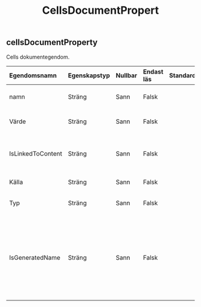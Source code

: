 ﻿---
title: CellsDocumentPropert
second_title: Aspose.Cells Cloud Documen
type: docs
url: /sv/specification/model/cellsdocumentproperty/
description: "Aspose.Cells Molnmodellspecifikation: CellsDocumentProperty. Hantera enkelt Excel och andra kalkylarksdokument med funktioner som att öppna, generera, redigera, dela, slå samman, jämföra och konvertera"
weight: 50
---
## **cellsDocumentProperty**

 Cells dokumentegendom.

| Egendomsnamn| Egenskapstyp| Nullbar| Endast läs| Standardvärde| Beskrivning|
|:- |:- |:- |:- |:- |:- |
| namn| Sträng| Sann| Falsk||Returnerar namnet på fastigheten.|
| Värde| Sträng| Sann| Falsk|| Får eller sätter värdet på fastigheten.|
| IsLinkedToContent| Sträng| Sann| Falsk|| Anger om den här egenskapen är länkad till innehåll|
| Källa| Sträng| Sann| Falsk|| Den länkade innehållskällan.|
| Typ| Sträng| Sann| Falsk|| Hämtar datatypen för egenskapen.|
| IsGeneratedName| Sträng| Sann| Falsk|| Returnerar sant om den här egenskapen inte har ett namn i OLE2-lagringen och ett unikt namn genererades endast för den offentliga API.|

